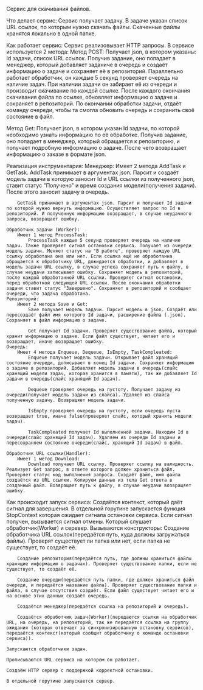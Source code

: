 Сервис для скачивания файлов.

Что делает сервис:
Сервис получает задачу. В задаче указан список URL ссылок, по которым нужно скачать файлы. Скаченные файлы хранятся локально в одной папке.

Как работает сервис:
Сервис реализовывает HTTP запросы.
В сервисе используется 2 метода:
Метод POST:
    Получает json, в котором указаны: Id задачи, список URL ссылок.
    Получив задание, оно попадает в менеджер, который добавляет заданиче в очередь и создаёт информацию о задаче и сохраняет её в репозиторий.
    Параллельно работает обработчик, он каждые 5 секунд проверяет очередь на наличие задач. При наличии задачи он забирает её из очереди и производит скачивание по каждой ссылке. После каждого окончания скачивания файла по ссылке, обновляет информацию о задаче и сохраняет в репозиторий. По окончании обработки задачи, отдаёт команду очереди, чтобы та смогла обновить очередь и сохранить своё состояние в файл.

Метод Get:
    Получает json, в котором указан Id задачи, по которой необходимо узнать информацию по её обработке.
    Получив задание, оно попадает в менеджер, который обращается к репозиторию, и получает подробную информацию о задаче.
    После чего возвращает информацию о заказе в формате json.

Реализация инструментария:
    Менеджер:
        Имеет 2 метода AddTask и GetTask.
        AddTask принимает в аргументах json. Парсит и создаёт модель задачи в которую заносит Id и URL ссылки из полученного json, ставит статус "Получено" и время создания модели(получения задачи). После этого заносит задачу в очередь.

        GetTask принимает в аргументах json. Парсит и получает Id задачи по которой нужно вернуть информацию. Осуществляет запрос по Id в репозиторий. И полученную информацию возвращает, в случае неудачного запроса, возвращает ошибку.

    Обработчик задачи (Worker):
        Имеет 1 метод ProcessTask:
            ProcessTask каждые 5 секунд проверяет очередь на наличие задач. Также проверяет сигнал остановки сервиса. Получает из очереди модель задачи. Меняет статус на "В работе", проверяет каждую URL ссылку обработана она или нет. Если ссылка ещё не обработанна обращается к обработчику URL, дожидается обработки, и добавляет в модель задачи URL ссылку, в случае успеха сохраняет путь к файлу, в случае неудачи записывает ошибку. Сохраняет модель в репозиторий, после каждой обработанной URL ссылки. Проверяет сигнал остановки, перед обработкой следующей URL ссылки. После окончания обработки задачи ставит статус "Завершено". Сохраняет в репозиторий и сообщает очереди, что задача обработана.
    Репозиторий:
        Имеет 2 метода Save и Get:
            Save получает модель задачи. Парсит модель в json. Создаёт или пересоздаёт файл имя которого Id задачи, расширение файла (.json). Сохраняет в файл информацию о задаче.

            Get получает Id задачи. Проверяет существование файла, который хранит информацию о задаче. Если файл существует, читает его и возвращает, иначе возвращает ошибку.
    Очередь:
        Имеет 4 метода Enqueue, Dequeue, IsEmpty, TaskCompleated:
            Enqueue получает модель задачи. Открывает файл хранящий состояние очереди, дописывает в конец Id задачи. Сохраняет информацию о задаче в репозиторий. Добавляет модель задачи в очередь(слайс хранящий модели задач, которая хранится в памяти), так же добавляет Id задачи в очередь(слайс хранящий Id задач).

            Dequeue проверяет очередь на пустоту. Получает задачу из очереди(получает модель задачи из слайса). Удаляет из слайса полученную задачу. Возвращяет модель задачи.

            IsEmpty проверяет очередь на пустоту, если очередь пуста возвращает true, иначе false(проверяет слайс, который хранить модели задач).

            TaskCompleated получает Id выполненной задачи. Находим Id в очереди(слайс хранящий Id задач). Удаляем из очереди Id задачи и пересохраняем состояние очереди(слайс, хранящий Id задач) в файл.

    Обработчик URL ссылки(Handler):
        Имеет 1 метод Download:
            Download получает URL ссылку. Проверяет ссылку на валидность. Реализует Get запрос, в ответе которого должен храниться файл. Проверяет статус код выполнения запроса. Создаёт файл, имя файла создаётся из URL ссылки. Копируем данные из тела Get ответа в созданный файл. Возвращает путь к файлу, в случае неудачи возвращяет ошибку.

Как происходит запуск сервиса:
    Создаётся контекст, который даёт сигнал для завершения. В отдельной горутине запускается функция StopContext которая ожидает сигнала остановки сервиса. Если сигнал получен, вызывается сигнал отмены. Который слушает обработчик(Worker) и серевер.
    Вызываются конструкторы:
        Создание обработчика URL ссылок(передаётся путь, куда должны загружаться файлы). Проверят существует ли папка или нет, если папка не существует, то создаёт её.

        Создание репозитория(передаётся путь, где должны храниться файлы хранящие информацию о задачах). Проверяет существование папки, если не существует, то создаёт её.

        Создание очереди(передаётся путь папки, где должен храниться файл очереди, и передаётся название файла). Проверяет существование папки и файла, в случае отсутствия создаёт. Если файл существует читает его и на основе этих данных создаёт очередь.

        Создаётся менеджер(передаётся ссылка на репозиторий и очередь).

        Создаётся обработчик задач(Worker)(передаются ссылки на обработчик URL, на очередь, на репозиторий, так же передаётся ссылка на группу ожидания (которая отвечает за синхронизированную остановку сервисов), передаётся контекст(который сообщит обработчику о команде остановки сервиса)).

    Запускаются обработчики задач.

    Прописываются URL сервиса на котором он работает.

    Создаём HTTP сервер с поддержкой корректной остановки.

    В отдельной горутине запускается сервер.
